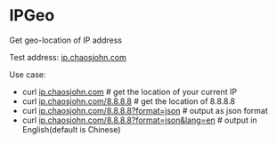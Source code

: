 # IPGeo
Get geo-location of IP address

Test address: [ip.chaosjohn.com](http:chaosjohn.com)

Use case: 
- curl [ip.chaosjohn.com]() # get the location of your current IP
- curl [ip.chaosjohn.com/8.8.8.8]() # get the location of 8.8.8.8
- curl [ip.chaosjohn.com/8.8.8.8?format=json]() # output as json format 
- curl [ip.chaosjohn.com/8.8.8.8?format=json&lang=en]() # output in English(default is Chinese)

